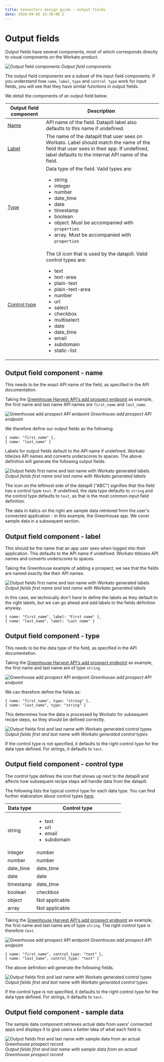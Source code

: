 ```yaml
---
title: Connectors design guide - output fields
date: 2018-09-05 15:30:00 Z
---
```


# Output fields
Output fields have several components, most of which corresponds directly to visual components on the Workato product.

![Output field components](/assets/images/connectors-design-guide/output-field-component.png)
*Output field components*

The output field components are a subset of the input field components. If you understand how `name`, `label`, `type` and `control type` work for input fields, you will see that they have similar functions in output fields.

We detail the components of an output field below. 

<table class="unchanged rich-diff-level-one">
  <thead>
    <tr>
        <th width='25%'>Output field component</th>
        <th>Description</th>
    </tr>
  </thead>
  <tbody>
    <tr>
      <td><a href='#input-field-component---name' target'_blank'>Name</a></td>
      <td>API name of the field. Datapill label also defaults to this name if undefined.</td>
    </tr>
    <tr>
      <td><a href='#input-field-component---label' target'_blank'>Label</a></td>
      <td>The name of the datapill that user sees on Workato. Label should match the name of the field that user sees in their app. If undefined, label defaults to the internal API name of the field.</td>
    </tr>
    <tr>
      <td><a href='#input-field-component---type' target'_blank'>Type</a></td>
      <td>Data type of the field. Valid types are: 
      	<ul>
	        <li>string</li>
	        <li>integer</li>
	        <li>number</li>
	        <li>date_time</li>
	        <li>date</li>
	        <li>timestamp</li>
	        <li>boolean</li>
	        <li>object. Must be accompanied with <code>properties</code></li>
	        <li>array. Must be accompanied with <code>properties</code></li>
      	<ul>
      </td>
    </tr>
    <tr>
      <td><a href='#input-field-component---control-type' target'_blank'>Control type</a></td>
      <td>The UI icon that is used by the datapill. Valid control types are:
      	<ul>
      		<li>text</li>
      		<li>text-area</li>
      		<li>plain-text</li>
      		<li>plain-text-area</li>
      		<li>number</li>
      		<li>url</li>
      		<li>select</li>
      		<li>checkbox</li>
      		<li>multiselect</li>
      		<li>date</li>
      		<li>date_time</li>
      		<li>email</li>
      		<li>subdomain</li>
      		<li>static-list</li>
      	</ul>
      </td>
    </tr>
  </tbody>
</table>

## Output field component - name
This needs to be the exact API name of the field, as specified in the API documentation.

Taking the [Greenhouse Harvest API's add prospect endpoint](https://developers.greenhouse.io/harvest.html?ruby#post-add-prospect) as example, the first name and last name API names are `first_name` and `last_name`.

![Greenhouse add prospect API endpoint](/assets/images/connectors-design-guide/greenhouse-add-prospect-api.png)
*Greenhouse add prospect API endpoint*

We therefore define our output fields as the following:

```
{ name: "first_name" },
{ name: "last_name" }
```

Labels for output fields default to the API name if undefined. Workato titleizes API names and converts underscores to spaces. The above definition will generate the following output fields.

![Output fields first name and last name with Workato generated labels](/assets/images/connectors-design-guide/output-fields-names.png)
*Output fields first name and last name with Workato generated labels*

The icon on the leftmost side of the datapill ("ABC") signifies that this field has a control type `text`. If undefined, the data type defaults to `string` and the control type defaults to `text`, as that is the most common input field definition.

The data in italics on the right are sample data retrieved from the user's connected application - in this example, the Greenhouse app. We cover sample data in a subsequent section.

## Output field component - label
This should be the name that an app user sees when logged into their application. This defaults to the API name if undefined. Workato titleizes API names and converts underscores to spaces.

Taking the Greenhouse example of adding a prospect, we see that the fields are named exactly like their API names.

![Output fields first name and last name with Workato generated labels](/assets/images/connectors-design-guide/output-fields-names.png)
*Output fields first name and last name with Workato generated labels*

In this case, we technically don't have to define the labels as they default to the right labels, but we can go ahead and add labels to the fields definition anyway.

```
{ name: "first_name", label: "First name" },
{ name: "last_name", label: "Last name" }
```

## Output field component - type
This needs to be the data type of the field, as specified in the API documentation.

Taking the [Greenhouse Harvest API's add prospect endpoint](https://developers.greenhouse.io/harvest.html?ruby#post-add-prospect) as example, the first name and last name are of type `string`.

![Greenhouse add prospect API endpoint](/assets/images/connectors-design-guide/greenhouse-add-prospect-api.png)
*Greenhouse add prospect API endpoint*

We can therefore define the fields as:

```
{ name: "first_name", type: "string" },
{ name: "last_name", type: "string" }
```

This determines how the data is processed by Workato for subsequent recipe steps, so they should be defined correctly.

![Output fields first and last name with Workato generated control types](/assets/images/connectors-design-guide/output-fields-control-types.png)
*Output fields first and last name with Workato generated control types*

If the control type is not specified, it defaults to the right control type for the data type defined. For strings, it defaults to `text`.

## Output field component - control type
The control type defines the icon that shows up next to the datapill and affects how subsequent recipe steps will handle data from the datapill.

The following lists the typical control type for each data type. You can find further elaboration about control types [here](/developing-connectors/sdk/object-definition.html#control-types).

<table class="unchanged rich-diff-level-one">
  <thead>
    <tr>
        <th width='25%'>Data type</th>
        <th>Control type</th>
    </tr>
  </thead>
  <tbody>
    <tr>
      <td>string</td>
      <td>
      	<ul>
      		<li>text</li>
      		<li>url</li>
      		<li>email</li>
      		<li>subdomain</li>
      	</ul>
      </td>
    </tr>
    <tr>
      <td>integer</td>
      <td>number</td>
    </tr>
    <tr>
      <td>number</td>
      <td>number</td>
    </tr>
    <tr>
      <td>date_time</td>
      <td>date_time</td>
    </tr>
    <tr>
      <td>date</td>
      <td>date</td>
    </tr>
    <tr>
      <td>timestamp</td>
      <td>date_time</td>
    </tr>
    <tr>
      <td>boolean</td>
      <td>checkbox</td>
    </tr>
    <tr>
      <td>object</td>
      <td>Not applicable</td>
    </tr>
    <tr>
      <td>array</td>
      <td>Not applicable</td>
    </tr>
  </tbody>
</table>

Taking the [Greenhouse Harvest API's add prospect endpoint](https://developers.greenhouse.io/harvest.html?ruby#post-add-prospect) as example, the first name and last name are of type `string`. The right control type is therefore `text`.

![Greenhouse add prospect API endpoint](/assets/images/connectors-design-guide/greenhouse-add-prospect-api.png)
*Greenhouse add prospect API endpoint*

```
{ name: "first_name", control_type: "text" },
{ name: "last_name", control_type: "text" }
```

The above definition will generate the following fields.

![Output fields first and last name with Workato generated control types](/assets/images/connectors-design-guide/output-fields-control-types.png)
*Output fields first and last name with Workato generated control types*

If the control type is not specified, it defaults to the right control type for the data type defined. For strings, it defaults to `text`.

## Output field component - sample data
The sample data component retrieves actual data from users' connected apps and displays it to give users a better idea of what each field is.

![Output fields first and last name with sample data from an actual Greenhouse prospect record](/assets/images/connectors-design-guide/output-fields-sample-data.png)
*Output fields first and last name with sample data from an actual Greenhouse prospect record*
